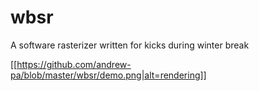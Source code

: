 # wbsr #

A software rasterizer written for kicks during winter break

[[https://github.com/andrew-pa/blob/master/wbsr/demo.png|alt=rendering]]
